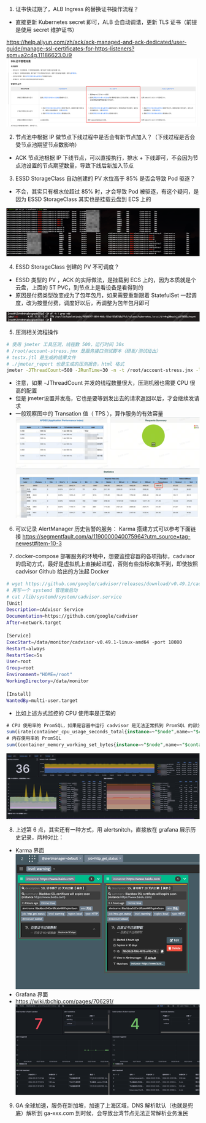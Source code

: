 

1. 证书快过期了，ALB Ingress 的替换证书操作流程？
- 直接更新 Kubernetes secret 即可，ALB 会自动调谐，更新 TLS 证书（前提是使用 secret 维护证书）

https://help.aliyun.com/zh/ack/ack-managed-and-ack-dedicated/user-guide/manage-ssl-certificates-for-https-listeners?spm=a2c4g.11186623.0.i9
![](assets/运维问题杂记/运维问题杂记_image_1.png)


2. 节点池中根据 IP 做节点下线过程中是否会有新节点加入？（下线过程是否会受节点池期望节点数影响）
-  ACK 节点池根据 IP 下线节点，可以直接执行，排水 + 下线即可，不会因为节点池设置的节点期望数量，导致下线后新加入节点

3. ESSD StorageClass 自动创建的 PV 水位高于 85% 是否会导致 Pod 驱逐？
- 不会，其实只有根水位超过 85% 时，才会导致 Pod 被驱逐，有这个疑问，是因为 ESSD StorageClass 其实也是挂载云盘到 ECS 上的

![](assets/运维问题杂记/运维问题杂记_image_2.png)

4. ESSD StorageClass 创建的 PV 不可调度？
- ESSD 类型的 PV ，ACK 的实际做法，是挂载到 ECS 上的，因为本质就是个云盘，上面的 5T PVC，到节点上是看设备是看得到的
- 原因是付费类型改变成为了包年包月，如果需要重新跟着 StatefulSet 一起调度，改为按量付费，调度好以后，再调整为包年包月即可

![](assets/运维问题杂记/运维问题杂记_image_3.png)

5.  压测相关流程操作
```bash
# 使用 jmeter 工具压测，线程数 500，运行时间 30s
# /root/account-stress.jmx 是服务接口测试脚本（研发/测试给出）
# testx.jtl 是生成的结果文件
# ./jmeter_report 也是生成的压测报告，html 格式
jmeter -JThreadCount=500 -JRunTime=30 -n -t /root/account-stress.jmx -l testx.jtl -e -o ./jmeter_report
```
- 注意，如果 -JThreadCount 并发的线程数量很大，压测机器也需要 CPU 很高的配置
- 但是 jmeter设置并发高，它也是要等到发出去的请求返回以后，才会继续发请求
- 一般观察图中的 Transation 值（ TPS ），算作服务的有效容量
![](assets/运维问题杂记/运维问题杂记_image_4.png)
6. 可以记录 AlertManager 历史告警的服务： Karma 搭建方式可以参考下面链接
https://segmentfault.com/a/1190000040075964?utm_source=tag-newest#item-10-3

7. docker-compose 部署服务的环境中，想要监控容器的各项指标，cadvisor 的启动方式，最好是虚拟机上直接起进程，否则有些指标收集不到，即使按照 cadvisor Github 给出的方法起 Docker
```bash
# wget https://github.com/google/cadvisor/releases/download/v0.49.1/cadvisor-v0.49.1-linux-amd64 && mkdir /data/monitor && mv cadvisor-v0.49.1-linux-amd64 /data/monitor
# 再写一个 systemd 管理做启动
# cat /lib/systemd/system/cadvisor.service                   
[Unit]
Description=cAdvisor Service
Documentation=https://github.com/google/cadvisor
After=network.target

[Service]
ExecStart=/data/monitor/cadvisor-v0.49.1-linux-amd64 -port 18080
Restart=always
RestartSec=5s
User=root
Group=root
Environment="HOME=/root"
WorkingDirectory=/data/monitor

[Install]
WantedBy=multi-user.target
```
- 比如上述方式监控的 CPU 使用率是正常的
```sql
# CPU 使用率的 PromSQL，如果是容器中运行 cadvisor 是无法正常抓到 PromSQL 的部分指标的
sum(irate(container_cpu_usage_seconds_total{instance=~"$node",name=~"$container"}[5m])) by (name, instance,instance_name) / sum(container_spec_cpu_quota{instance=~"$node",name=~"$container"}/container_spec_cpu_period{instance=~"$node",name=~"$container"}) by (name,instance,instance_name) * 100
# 内存使用率的 PromSQL
sum((container_memory_working_set_bytes{instance=~"$node",name=~"$container"} / container_spec_memory_limit_bytes{instance=~"$node",name=~"$container"} ) * 100) by (instance_name,name)
```

![](assets/运维问题杂记/运维问题杂记_image_5.png)

8. 上述第 6 点，其实还有一种方式，用 alertsnitch，直接放在 grafana 展示历史记录，两种对比：

- Karma 界面 
![](assets/运维问题杂记/运维问题杂记_image_6.png)
- Grafana 界面
- https://wiki.tbchip.com/pages/706291/ 
![](assets/运维问题杂记/运维问题杂记_image_7.png)


9. GA 全球加速，服务在新加坡，加速了上海区域，DNS 解析默认（也就是兜底）解析到 ga-xxx.com 到时候，会导致台湾节点无法正常解析业务渔民